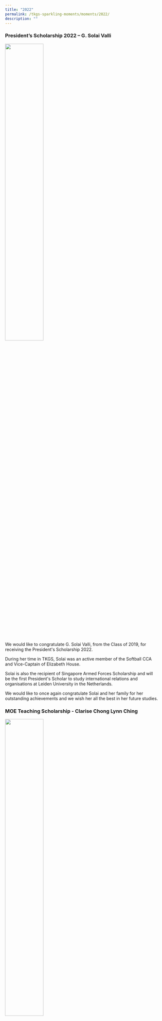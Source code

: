 ```yaml
---
title: "2022"
permalink: /tkgs-sparkling-moments/moments/2022/
description: ""
---
```


<h3><strong>President’s Scholarship 2022 – G. Solai Valli</strong></h3>
<img style="width: 50%;" src="/images/22a.jpg" />
<p>We would like to congratulate G. Solai Valli, from the Class of 2019, for receiving the President's Scholarship 2022.</p>
<p>During her time in TKGS, Solai was an active member of the Softball CCA and Vice-Captain of Elizabeth House.</p>
<p>Solai is also the recipient of Singapore Armed Forces Scholarship and will be the first President's Scholar to study international relations and organisations at Leiden University in the Netherlands.</p>
<p>We would like to once again congratulate Solai and her family for her outstanding achievements and we wish her all the best in her future studies.</p>
<h3><strong>MOE Teaching Scholarship - Clarise Chong Lynn Ching</strong></h3>
<img style="width: 50%;" src="/images/22b.jpg" />
<p>We would like to extend our heartiest congratulations to Clarise Chong Lynn Ching, our alumna from the Class of 2019, a proud recipient of the MOE Teaching Scholarship. This achievement is awarded to students with strong passion for education and teaching.</p>
<p>During her time as a student, she was determined and hardworking. Holding herself accountable to her high expectations, she did her best in all aspects of her schooling experience and never falter in the face of challenges. She is generous and reaches out to peers who needed support. She never turns down anyone who is in need of help and aims to make a positive difference in the lives of others.</p>
<p>We at TKGS are exultant of her latest achievement and would like to wish her all the best in her future endeavours.</p>
<h3><strong>A Sparkling Moment in the Creative Exploration of Language</strong></h3>
<img style="width: 50%;" src="/images/22c.jpg" />
<p>The Creative Arts Programme is an annual programme that aims to nurture talented young writers in Singapore. It is jointly organised by the Gifted Education Branch, MOE and Yale-NUS College, and the programme offers enrichment in the literary arts, where participants have the opportunity to learn from academics, writers and artists in related fields. Writing workshops are also offered in English and Mother Tongue (CL, ML, TL) to help students discover and hone their individual voice and craft. Secondary 2 and 3 students with a passion for creative exploration of language are invited to participate in this programme each year. This year, after many rounds of selection, TKGS is proud to share that one of our students has been chosen for this prestigious learning opportunity &ndash;&nbsp;<strong>Toh Jia Ying, Zelda</strong>&nbsp;from&nbsp;<strong>3E2</strong>. She shares some thoughts on this valuable learning experience:</p>
<p>&ldquo;The CAP seminar was intensive and, at times, tiring but it was overall a very enriching experience. During the seminar, many informative writing workshops and plenary lectures were organised. The writer&rsquo;s circle, for instance, in which everyone shared a poem gave me a chance to hear the insight and perspectives of my fellow aspiring poets. As for my thoughts about being selected for this mentorship programme after all the training, I am thrilled to be able to learn from my mentor, Mr Desmond Kon, and refine my poem writing skills even further. I also feel very grateful to my EL teachers, Ms Song and Ms Cheong, for sharing this great opportunity and supporting me through this journey with their feedback and suggestions on my poetry portfolio. Overall, this CAP experience is something that I would most definitely recommend to anyone interested in creative writing!&rdquo;</p>
<p style="text-align: right;"><strong>Toh Jia Ying, Zelda</strong>,&nbsp;<strong>3E2</strong></p>
<h3><strong>A Star Science Award</strong></h3>
<img style="width: 50%;" src="/images/22d.jpg" />
<p>We are proud to announce that our secondary 3 students, Eleanor Tham Lemon and Goh Li Xin have been awarded the A*STAR Science Award.</p>
<p>The A*STAR Science Award (Upper Secondary) is only open to Singaporean Secondary 3 students who show strong aptitude and interest in science and mathematics to encourage and nurture their potential.</p>
<p>Both Eleanor and Li Xin will be participating in the Research Exposure Programme (REP) during the school holidays, which is jointly organised by A*STAR and Science Centre Singapore. They will also be invited to talks and seminars organised by A*STAR and visiting scientists.</p>
<p>We look forward to the sharing of their learning from these programmes in 2023!</p>
<h3><strong>69th Speech & Prize-Giving Ceremony and School Official Opening Ceremony 2022</strong></h3>
<img style="width: 33%;" src="/images/22e.png" />
<p style="text-align: center;">Click&nbsp;<a href="https://drive.google.com/file/d/1TO08_sfLNmzKE6g4hOfdU0JwH4EkYaUo/view?usp=sharing" target="_blank" rel="noopener">here</a>&nbsp;to view the programme booklet</p>
<p>The 69th Speech &amp; Prize-Giving Ceremony and School Official Opening Ceremony 2022 was held from 11 to 16 April 2022. This ceremony themed New Hopes, Unbounded marks the beginning of a new chapter in TKGS&rsquo; history. As we move out of the COVID-19 pandemic into the endemic stage, we hope to be COVID-resilient. New Hopes, Unbounded encourages the spirit of positivity, optimism, resilience, abundant courage, and creative thinking amongst the TKGS family. Anchored in service and leadership, TKGS is now at the forefront of designing and enhancing programmes to meet the 21st century needs of the students, leveraging technology and the improved physical facilities of the school to allow learning to take place in the &ldquo;big classroom&rdquo;, beyond the four walls of the classroom. This big classroom concept also extends to the Mountbatten community where TKGians can keep an observant eye to see the needs of others, hold an attentive heart to care about community issues and have the courage to act on social issues. This will enable them to be leaders of character with the impassioned spirit to serve common good and live out the ideals encapsulated in the school song which is to &ldquo;serve in honour and work for selfless fame, for credit of our country and glory of her name.&rdquo; This story of the extraordinary journey of TKGS past and present was celebrated through the official school opening and launch of the TKGS Heritage Gallery on 16 April 2022.</p>
<iframe width="782" height="439" src="https://www.youtube.com/embed/s-ouCstB3Wo" title="TKGS 69th Speech Day & School Opening Ceremony" frameborder="0" allow="accelerometer; autoplay; clipboard-write; encrypted-media; gyroscope; picture-in-picture" allowfullscreen></iframe>
<p style="text-align: center;">Video highlight for the event</p>
<img style="width: 80%;" src="/images/22f.jpg" />
<p style="text-align: center;">Welcoming our Guest of Honour, Mr Lim Biow Chuan, Adviser to Mountbatten Grassroots Organisations&nbsp;</p>
<img style="width: 80%;" src="/images/22g.jpg" />
<p style="text-align: center;">School Official Opening Ceremony with our School Leaders and Guests&nbsp;</p>
<table style="border-collapse: collapse; width: 100%;" border="1">
<tbody>
<tr>
<td style="width: 50%;"><img style="width: 80%;" src="/images/22h.jpg" /></td>
<td style="width: 50%;"><img style="width: 80%;" src="/images/22i.jpg" /></td>
</tr>
<tr>
<td style="width: 50%; text-align: center;">Address by Ms Chew at our 69th Speech and Prize Giving Ceremony</td>
<td style="width: 50%; text-align: center;">School Song by TKGS Choir and String Ensemble</td>
</tr>
<tr>
<td style="width: 50%;"><img style="width: 80%;" src="/images/22j.jpg" /></td>
<td style="width: 50%;"><img style="width: 80%;" src="/images/22k.jpg" /></td>
</tr>
<tr>
<td style="width: 50%; text-align: center;">School Tour for our guests at the Music Wall</td>
<td style="width: 50%; text-align: center;">Performance by TK Thespians (Drama) in the school library</td>
</tr>
<tr>
<td style="width: 50%;"><img style="width: 90%;" src="/images/22l.jpg" /></td>
<td style="width: 50%;"><img style="width: 67%;" src="/images/22m.jpg" /></td>
</tr>
<tr>
<td style="width: 50%; text-align: center;">Literature comes alive at the Mindfulness Garden</td>
<td style="width: 50%; text-align: center;">Launch of the TKGS Heritage Gallery by our patron and Alumni Mdm Tan Suat Hua</td>
</tr>
<tr>
<td style="width: 100%;" colspan="2"><img style="width: 67%;" src="/images/22n.jpg" /></td>
</tr>
<tr>
<td style="width: 100%; text-align: center;" colspan="2">Sharing by our TKGS Heritage Gallery Docents</td>
</tr>
</tbody>
</table>
<p>Here are some highlights of the week-long prize presentation to celebrate the achievements of our students and staff!</p>
<table style="border-collapse: collapse; width: 100%;" border="1">
<tbody>
<tr>
<td style="width: 50%;"><img style="width: 100%;" src="/images/22o.jpg" /></td>
<td style="width: 50%;"><img style="width: 100%;" src="/images/22p.jpg" /></td>
</tr>
<tr>
<td style="width: 50%;">Staff Awards Recipients with School Leaders</td>
<td style="width: 50%;">Sec 1 (2021) Awards Recipients with School Leaders</td>
</tr>
<tr>
<td style="width: 50%;"><img style="width: 100%;" src="/images/22q.jpg" /></td>
<td style="width: 50%;"><img style="width: 100%;" src="/images/22r.jpg" /></td>
</tr>
<tr>
<td style="width: 50%;">Sec 2 (2021) Awards Recipients with School Leaders</td>
<td style="width: 50%;">Sec 3 (2021) Awards Recipients with School Leaders</td>
</tr>
<tr>
<td style="width: 50%;"><img style="width: 100%;" src="/images/22s.jpg" /></td>
<td style="width: 50%;"><img style="width: 100%;" src="/images/22t.jpg" /></td>
</tr>
<tr>
<td style="width: 50%;">CCA Awards Recipients with School Leaders</td>
<td style="width: 50%;">Uniformed Groups CCA Awards Recipients with School Leaders</td>
</tr>
</tbody>
</table>
<h3><strong>GCT NextGen Award</strong></h3>
<table style="border-collapse: collapse; width: 100%;" border="1">
<tbody>
<tr>
<td style="width: 39%;"><img src="/images/22u.png"></td>
<td style="width: 61%;"><img src="/images/22v.png"></td>
</tr>
</tbody>
</table>
<p>Our heartiest congratulations to Tammy Joan Tan Zi Ning, Sarah Sim Kai Ern, Leow Jing Ying and Maher Ketul Kamdar of TKGS Class of 2021, who are the proud recipients of the 2022 Goh Chok Tong NextGen Outstanding Student Leader Award. This award recognizes students who have demonstrated leadership in school, and hopes to motivate them to further their involvement and commitment in serving their school and community. The recipients were presented their awards by Minister Edwin Tong, Minister for Culture, Community and Youth, Second minister for Law, Grassroot adviser to Marine Parade GRC on 27 March 2022. Tammy, Sarah, Jing Ying and Maher are integral Executive Committee members of the TKGS Prefectorial Board from 2020 to 2021 and together, they have spearheaded multiple student led projects and initiatives in TKGS.</p>
<h3><strong>Chinese New Year Celebration</strong></h3>
<img style="width: 80%;" src="/images/22w.png" />
<p>This year, we celebrated our Chinese New Year with the elderlies over at Thong Teck Home. Our activities&nbsp;include Bingo game with the elderly folks, making of hampers, Chinese knots and CNY cards for them and many more!</p>
<p>Here are some of the highlights taken during the celebration.</p>
<table style="border-collapse: collapse; width: 100%;" border="1">
<tbody>
<tr>
<td style="width: 50%;"><img src="/images/22x.png"></td>
<td style="width: 50%;"><img src="/images/22y.jpeg"></td>
</tr>
</tbody>
</table>
<p>Interact Club hosted a bingo game with the elderlies at Thong Teck Home in 4 languages. Both the elderlies and our interactors had lots of fun. It was definitely a heartwarming and memorable virtual ViA experience!</p>
<table style="border-collapse: collapse; width: 100%;" border="1">
<tbody>
<tr>
<td style="width: 38%;"><img src="/images/22z.jpg"></td>
<td style="width: 62%;"><img src="/images/22aa.png"></td>
</tr>
</tbody>
</table>
<p>The class activities included the making of the hamper, tying of chinese knots as well as folding origami tigers from red packets! All these items that were made, along with food items such as biscuits, were all wrapped up with the collective effort of each class.&nbsp;</p>
<img style="width: 75%;" src="/images/22ab.jpg" /><br>
<table style="border-collapse: collapse; width: 100%;" border="1">
<tbody>
<tr>
<td style="width: 50%;"><img src="/images/22ac.jpg"></td>
<td style="width: 50%;"><img src="/images/22ad.jpg"></td>
</tr>
</tbody>
</table>
<p style="text-align: center;">Writing of Chinese Calligraphy Couplets,&nbsp;&nbsp;<span lang="zh-Hans">变脸 or face-changing performance and not forgetting our very own lion dance.</span></p>
<table style="border-collapse: collapse; width: 100%;" border="1">
<tbody>
<tr>
<td style="width: 50%;"><img src="/images/22ae.jpg"></td>
<td style="width: 50%;"><img src="/images/22af.jpg"></td>
</tr>
</tbody>
</table>
<p>Our Principal, Ms Chew, along with a group of teachers loaded the beautifully wrapped hampers into their cars and delivered them to Thong Teck Home. The hampers were received by Mr Rashid in representation of Thong Teck Home.</p>
<h3><strong>The 52nd World School Children's Art Exhibition</strong></h3>
<p><strong>We would like to congratulate Alexis Leow En Xuan (1E1) on obtaining Bronze in the 52nd World School Children's Art Exhibition. We are pleased to feature her art piece titled " A Singapore Wonderland " and her write-up</strong>.</p>
<img style="width: 75%;" src="/images/22ag.jpg" />
<p><strong>"The Merlion, all types of contemporary architecture, a giant lotus-shaped Art Science Museum, and many other icons of Singapore&hellip; If the painting could talk, we would hear it say, &ldquo;This is my country, Singapore. I live in a place with many attractions, so welcome to my country!&rdquo;</strong></p>
<h3><strong>2021 GCE O-level Results</strong></h3>
<img style="width: 75%;" src="/images/22ah.png" />
<p>Congratulations to the Class of 2021. Please click&nbsp;<a href="https://drive.google.com/file/d/1MuQn4Mgp9J1aAk5PntbC4PYmq2saKJTn/view?usp=sharing" target="_blank" rel="noopener">here</a>&nbsp;to view the slides.</p>
